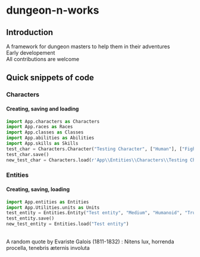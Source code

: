 # dungeon-n-works

## Introduction

A framework for dungeon masters to help them in their adventures \
Early developement \
All contributions are welcome

## Quick snippets of code

### Characters

#### Creating, saving and loading

```python
import App.characters as Characters
import App.races as Races
import App.classes as Classes
import App.abilities as Abilities
import App.skills as Skills
test_char = Characters.Character("Testing Character", ["Human"], ["Fighter"])
test_char.save()
new_test_char = Characters.load(r'App\\Entities\\Characters\\Testing Character.txt')
```

### Entities

#### Creating, saving, loading

```python
import App.entities as Entities
import App.Utilities.units as Units
test_entity = Entities.Entity("Test entity", "Medium", "Humanoid", "True Neutral", 10, {"Darkvision": Units.Distance(60, "ft")}, 100, 16, 12, 16, 7, 11, 10)
test_entity.save()
new_test_entity = Entities.load("Test entity")
```

\
A random quote by Evariste Galois (1811-1832) : Nitens lux, horrenda procella, tenebris æternis involuta

